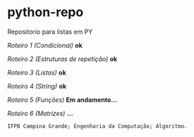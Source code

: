 # python-repo

Repositorio para listas em PY

*Roteiro 1 (Condicional)* **ok**

*Roteiro 2 (Estruturas de repetição)* **ok**

*Roteiro 3 (Listas)* **ok**

*Roteiro 4 (String)* **ok**

*Roteiro 5 (Funções)* **Em andamento...**

*Roteiro 6 (Matrizes)* **...**


`IFPB Campina Grande; Engenharia da Computação; Algoritmo.`
